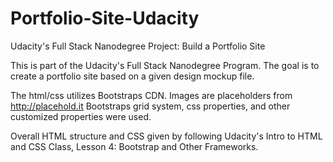 # Portfolio-Site-Udacity
Udacity's Full Stack Nanodegree Project: Build a Portfolio Site

This is part of the Udacity's Full Stack Nanodegree Program.
The goal is to create a portfolio site based on a given design mockup file.

The html/css utilizes Bootstraps CDN.
Images are placeholders from http://placehold.it
Bootstraps grid system, css properties, and other customized properties were used.

Overall HTML structure and CSS given by following Udacity's Intro to HTML and CSS Class, Lesson 4: Bootstrap and Other Frameworks.
